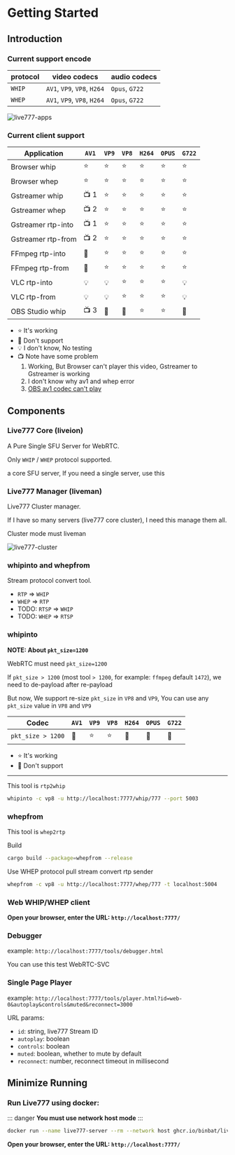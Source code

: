 # Getting Started

## Introduction

### Current support encode

| protocol | video codecs                | audio codecs   |
| -------- | --------------------------- | -------------- |
| `WHIP`   | `AV1`, `VP9`, `VP8`, `H264` | `Opus`, `G722` |
| `WHEP`   | `AV1`, `VP9`, `VP8`, `H264` | `Opus`, `G722` |

![live777-apps](/live777-apps.excalidraw.svg)

### Current client support

Application        | `AV1`  | `VP9`  | `VP8`  | `H264` | `OPUS` | `G722` |
------------------ | ------ | ------ | ------ | ------ | ------ | ------ |
Browser whip       | :star: | :star: | :star: | :star: | :star: | :star: |
Browser whep       | :star: | :star: | :star: | :star: | :star: | :star: |
Gstreamer whip     | :tv: 1 | :star: | :star: | :star: | :star: | :star: |
Gstreamer whep     | :tv: 2 | :star: | :star: | :star: | :star: | :star: |
Gstreamer rtp-into | :tv: 1 | :star: | :star: | :star: | :star: | :star: |
Gstreamer rtp-from | :tv: 2 | :star: | :star: | :star: | :star: | :star: |
FFmpeg rtp-into    | :shit: | :star: | :star: | :star: | :star: | :star: |
FFmpeg rtp-from    | :shit: | :star: | :star: | :star: | :star: | :star: |
VLC rtp-into       | :bulb: | :bulb: | :star: | :star: | :star: | :bulb: |
VLC rtp-from       | :bulb: | :bulb: | :star: | :star: | :star: | :bulb: |
OBS Studio whip    | :tv: 3 | :shit: | :shit: | :star: | :star: | :shit: |

- :star: It's working
- :shit: Don't support
- :bulb: I don't know, No testing
- :tv: Note have some problem
  1. Working, But Browser can't player this video, Gstreamer to Gstreamer is working
  2. I don't know why av1 and whep error
  3. [OBS av1 codec can't play](https://github.com/binbat/live777/issues/169)

## Components

### Live777 Core (liveion)

A Pure Single SFU Server for WebRTC.

Only `WHIP` / `WHEP` protocol supported.

a core SFU server, If you need a single server, use this

### Live777 Manager (liveman)

Live777 Cluster manager.

If I have so many servers (live777 core cluster), I need this manage them all.

Cluster mode must liveman

![live777-cluster](/live777-cluster.excalidraw.svg)

### whipinto and whepfrom

Stream protocol convert tool.

- `RTP` => `WHIP`
- `WHEP` => `RTP`
- TODO: `RTSP` => `WHIP`
- TODO: `WHEP` => `RTSP`

### whipinto

**NOTE: About `pkt_size=1200`**

WebRTC must need `pkt_size=1200`

If `pkt_size > 1200` (most tool `> 1200`, for example: `ffmpeg` default `1472`), we need to de-payload after re-payload

But now, We support re-size `pkt_size` in `VP8` and `VP9`, You can use any `pkt_size` value in `VP8` and `VP9`

Codec             | `AV1`  | `VP9`  | `VP8`  | `H264` | `OPUS` | `G722` |
----------------- | ------ | ------ | ------ | ------ | ------ | ------ |
`pkt_size > 1200` | :shit: | :star: | :star: | :shit: | :shit: | :shit: |

- :star: It's working
- :shit: Don't support

* * *

This tool is `rtp2whip`

```bash
whipinto -c vp8 -u http://localhost:7777/whip/777 --port 5003
```

### whepfrom

This tool is `whep2rtp`

Build

```bash
cargo build --package=whepfrom --release
```

Use WHEP protocol pull stream convert rtp sender

```bash
whepfrom -c vp8 -u http://localhost:7777/whep/777 -t localhost:5004
```

### Web WHIP/WHEP client

**Open your browser, enter the URL: `http://localhost:7777/`**

### Debugger

example: `http://localhost:7777/tools/debugger.html`

You can use this test WebRTC-SVC

### Single Page Player

example: `http://localhost:7777/tools/player.html?id=web-0&autoplay&controls&muted&reconnect=3000`

URL params:

- `id`: string, live777 Stream ID
- `autoplay`: boolean
- `controls`: boolean
- `muted`: boolean, whether to mute by default
- `reconnect`: number, reconnect timeout in millisecond

## Minimize Running

### Run Live777 using docker:

::: danger
**You must use network host mode**
:::

```sh
docker run --name live777-server --rm --network host ghcr.io/binbat/live777-server:latest live777
```

**Open your browser, enter the URL: `http://localhost:7777/`**

